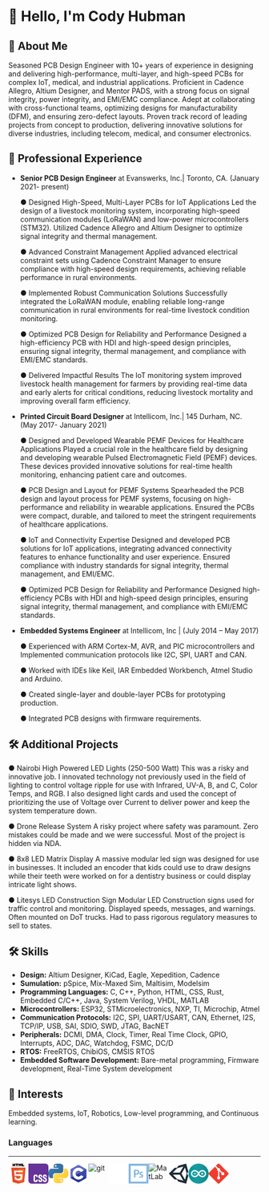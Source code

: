 
# 👋 Hello, I'm Cody Hubman

## 🚀 About Me

Seasoned PCB Design Engineer with 10+ years of experience in designing and delivering high-performance, multi-layer, and high-speed PCBs for complex IoT, medical, and industrial applications. Proficient in Cadence Allegro, Altium Designer, and Mentor PADS, with a strong focus on signal integrity, power integrity, and EMI/EMC compliance. Adept at collaborating with cross-functional teams, optimizing designs for manufacturability (DFM), and ensuring zero-defect layouts. Proven track record of leading projects from concept to production, delivering innovative solutions for diverse industries, including telecom, medical, and consumer electronics.

## 💼 Professional Experience 
- **Senior PCB Design Engineer** at Evanswerks, Inc.| Toronto, CA. (January 2021- present)

  ●	Designed High-Speed, Multi-Layer PCBs for IoT Applications
    Led the design of a livestock monitoring system, incorporating high-speed communication modules (LoRaWAN) and low-power microcontrollers (STM32). Utilized Cadence Allegro and Altium Designer to optimize signal integrity and thermal management.
  
  ●	Advanced Constraint Management
    Applied advanced electrical constraint sets using Cadence Constraint Manager to ensure compliance with high-speed design requirements, achieving reliable performance in rural environments.
  
  ●	Implemented Robust Communication Solutions
    Successfully integrated the LoRaWAN module, enabling reliable long-range communication in rural environments for real-time livestock condition monitoring.
  
  ●	Optimized PCB Design for Reliability and Performance
    Designed a high-efficiency PCB with HDI and high-speed design principles, ensuring signal integrity, thermal management, and compliance with EMI/EMC standards.
  
  ●	Delivered Impactful Results
    The IoT monitoring system improved livestock health management for farmers by providing real-time data and early alerts for critical conditions, reducing livestock mortality and improving overall farm efficiency.

- **Printed Circuit Board Designer** at Intellicom, Inc.| 145 Durham, NC. (May 2017- January 2021)
  
  ●	Designed and Developed Wearable PEMF Devices for Healthcare Applications
    Played a crucial role in the healthcare field by designing and developing wearable Pulsed Electromagnetic Field (PEMF) devices. These devices provided innovative solutions for real-time health monitoring, enhancing patient care and outcomes.
  
  ●	PCB Design and Layout for PEMF Systems
    Spearheaded the PCB design and layout process for PEMF systems, focusing on high-performance and reliability in wearable applications. Ensured the PCBs were compact, durable, and tailored to meet the stringent requirements of healthcare applications.
  
  ●	IoT and Connectivity Expertise
    Designed and developed PCB solutions for IoT applications, integrating advanced connectivity features to enhance functionality and user experience. Ensured compliance with industry standards for signal integrity, thermal management, and EMI/EMC.
  
  ●	Optimized PCB Design for Reliability and Performance
    Designed high-efficiency PCBs with HDI and high-speed design principles, ensuring signal integrity, thermal management, and compliance with EMI/EMC standards.
 
- **Embedded Systems Engineer** at Intellicom, Inc | (July 2014 – May 2017)

  ●	Experienced with ARM Cortex-M, AVR, and PIC microcontrollers and Implemented communication protocols like I2C, SPI, UART and CAN.
  
  ●	Worked with IDEs like Keil, IAR Embedded Workbench, Atmel Studio and Arduino.
  
  ●	Created single-layer and double-layer PCBs for prototyping production.
  
  ●	Integrated PCB designs with firmware requirements.
  

## 🛠 Additional Projects

  ●	Nairobi High Powered LED Lights (250-500 Watt)
    This was a risky and innovative job. I innovated technology not previously used in the field of lighting to control voltage ripple for use with Infrared, UV-A, B, and C, Color Temps, and RGB. I also designed light cards and used the concept of prioritizing the use of Voltage over Current to deliver power and keep the system temperature down.
    
  ●	Drone Release System
    A risky project where safety was paramount. Zero mistakes could be made and we were successful. Most of the project is hidden via NDA.
    
  ●	8x8 LED Matrix Display
    A massive modular led sign was designed for use in businesses. It included an encoder that kids could use to draw designs while their teeth were worked on for a dentistry business or could display intricate light shows.
    
  ●	Litesys LED Construction Sign
    Modular LED Construction signs used for traffic control and monitoring. Displayed speeds, messages, and warnings. Often mounted on DoT trucks. Had to pass rigorous regulatory measures to sell to states.


## 🛠️ Skills
- **Design:** Altium Designer, KiCad, Eagle, Xepedition, Cadence
- **Sumulation:** pSpice, Mix-Maxed Sim, Maltisim, Modelsim 
- **Programming Languages:** C, C++, Python, HTML, CSS, Rust, Embedded C/C++, Java, System Verilog, VHDL, MATLAB
- **Microcontrollers:** ESP32, STMicroelectronics, NXP, TI, Microchip, Atmel
- **Communication Protocols:** I2C, SPI, UART/USART, CAN, Ethernet, I2S, TCP/IP, USB, SAI, SDIO, SWD, JTAG, BacNET
- **Peripherals:** DCMI, DMA, Clock, Timer, Real Time Clock, GPIO, Interrupts, ADC, DAC, Watchdog, FSMC, DC/D
- **RTOS:** FreeRTOS, ChibiOS, CMSIS RTOS
- **Embedded Software Development:** Bare-metal programming, Firmware development, Real-Time System development
 



## 🌱 Interests
Embedded systems, IoT, Robotics, Low-level programming, and Continuous learning.




### Languages
---
<img align="left" alt="HTML5" width="40px" src="https://raw.githubusercontent.com/github/explore/80688e429a7d4ef2fca1e82350fe8e3517d3494d/topics/html/html.png" />
<img align="left" alt="CSS3" width="40px" src="https://raw.githubusercontent.com/github/explore/80688e429a7d4ef2fca1e82350fe8e3517d3494d/topics/css/css.png" />
<img align="left" alt="Python" width="40px" src="https://github.com/Aakarsh-B/trying-repos/blob/master/python-5.svg?raw=true"/> 
<img align="left" alt="C" width="40px" src="https://github.com/Aakarsh-B/trying-repos/blob/master/c-programming.png"/>
<img align="left" alt="git" width="40px" src="https://www.vectorlogo.zone/logos/git-scm/git-scm-icon.svg"/>
<img align="left" alt="GitHub" width="40px" src="https://github.com/Aakarsh-B/trying-repos/blob/master/github.svg"/>
<img align="left" src="https://raw.githubusercontent.com/teamedwardforever/Readme-Generator/71f25dd8b98329b168142a6b782a107b75eab178/svg/Skills/Software/photoshop-line.svg" alt="Photoshop" width="40" height="40"/>
<img align="left" src="https://dl.dropboxusercontent.com/s/6e7hk06wzjp3j52/Matlab_Logo.png" alt="MatLab" width="40" height="40"/>
<img align="left" src="https://raw.githubusercontent.com/teamedwardforever/Readme-Generator/71f25dd8b98329b168142a6b782a107b75eab178/svg/Skills/Engines/unity3d-icon.svg" alt="Unity" width="40" height="40"/>
<img align="left" src="https://raw.githubusercontent.com/teamedwardforever/Readme-Generator/71f25dd8b98329b168142a6b782a107b75eab178/svg/Skills/Other/arduino-1.svg" alt="Arduino" width="40" height="40"/>
<img align="left" src="https://raw.githubusercontent.com/teamedwardforever/Readme-Generator/71f25dd8b98329b168142a6b782a107b75eab178/svg/Skills/Other/git-scm-icon.svg" alt="Git" width="40" height="40"/>
<br />

<br />



<!--- 

### Softwares
<img align="left" alt="KiCAD" width="30px" src="https://user-images.githubusercontent.com/38166489/118163105-3a5c5100-b43f-11eb-9ad8-7e54b665e8e2.png" />


<a href="https://instagram.com">
<img align = "left" 
     wdth = "30px"
     src="https://img.icons8.com/color/48/000000/instagram-new--v2.png" />
</a>
  
 <img align = "left" src="https://img.icons8.com/color/48/000000/instagram-new--v2.png" />
--->
